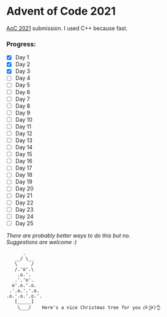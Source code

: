 # Advent of Code 2021  
[AoC 2021](https://adventofcode.com/2021) submission. I used C++ because fast.  

### Progress:  
- [x] Day 1
- [x] Day 2
- [x] Day 3
- [ ] Day 4
- [ ] Day 5
- [ ] Day 6
- [ ] Day 7
- [ ] Day 8
- [ ] Day 9
- [ ] Day 10
- [ ] Day 11
- [ ] Day 12
- [ ] Day 13
- [ ] Day 14
- [ ] Day 15
- [ ] Day 16
- [ ] Day 17
- [ ] Day 18
- [ ] Day 19
- [ ] Day 20
- [ ] Day 21
- [ ] Day 22
- [ ] Day 23
- [ ] Day 24
- [ ] Day 25

*There are probably better ways to do this but no.  
Suggestions are welcome :)*

          .
       __/ \__
       \     /
       /.'o'.\
        .o.'.
       .'.'o'.
      o'.o.'.o.
     .'.o.'.'.o.
    .o.'.o.'.o.'.
       [_____]
        \___/    Here's a nice Christmas tree for you (͠≖ ͜ʖ͠≖)👌